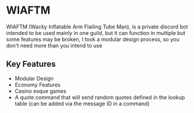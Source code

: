 
# WIAFTM

WIAFTM (Wacky Inflatable Arm Flailing Tube Man), is a private discord bot intended to be used mainly in one guild, but it can function in multiple but some features may be broken, I took a modular design process, so you don't need more than you intend to use

## Key Features
- Modular Design
- Economy Features
- Casino esque games
- A quote command that will send random quotes defined in the lookup table (can be added via the message ID in a command)

